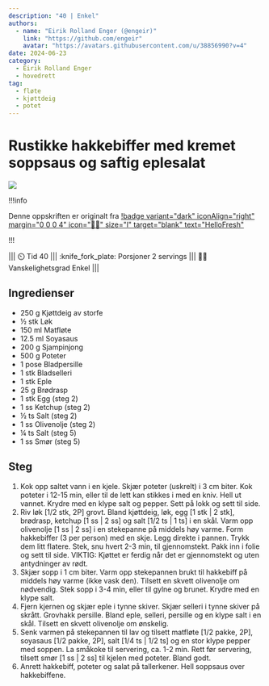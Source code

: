 ```yaml
---
description: "40 | Enkel"
authors:
  - name: "Eirik Rolland Enger (@engeir)"
    link: "https://github.com/engeir"
    avatar: "https://avatars.githubusercontent.com/u/38856990?v=4"
date: 2024-06-23
category:
  - Eirik Rolland Enger
  - hovedrett
tag:
  - fløte
  - kjøttdeig
  - potet
---
```


# Rustikke hakkebiffer med kremet soppsaus og saftig eplesalat

![](/static/rustikke-hakkebiffer-med-kremet-soppsaus-og-saftig-eplesalat/rustikke-hakkebiffer-med-kremet-soppsaus-og-saftig-eplesalat.webp)

!!!info

Denne oppskriften er originalt fra
[!badge variant="dark" iconAlign="right" margin="0 0 0 4" icon=":cook:" size="l" target="blank" text="HelloFresh"](https://www.hellofresh.no/recipes/rustikke-hakkebiffer-64b4e91666be97d461e928de)

!!!

<!-- dprint-ignore-start -->
||| :timer_clock: Tid
40
||| :knife_fork_plate: Porsjoner
2 servings
||| :cook: Vanskelighetsgrad
Enkel
|||
<!-- dprint-ignore-end -->

## Ingredienser

- 250 g Kjøttdeig av storfe
- ½ stk Løk
- 150 ml Matfløte
- 12.5 ml Soyasaus
- 200 g Sjampinjong
- 500 g Poteter
- 1 pose Bladpersille
- 1 stk Bladselleri
- 1 stk Eple
- 25 g Brødrasp
- 1 stk Egg (steg 2)
- 1 ss Ketchup (steg 2)
- ½ ts Salt (steg 2)
- 1 ss Olivenolje (steg 2)
- ¼ ts Salt (steg 5)
- 1 ss Smør (steg 5)

## Steg

1. Kok opp saltet vann i en kjele. Skjær poteter (uskrelt) i 3 cm biter. Kok poteter i 12-15 min, eller til de lett kan stikkes i med en kniv. Hell ut vannet. Krydre med en klype salt og pepper. Sett på lokk og sett til side.
2. Riv løk [1/2 stk, 2P] grovt. Bland kjøttdeig, løk, egg [1 stk | 2 stk], brødrasp, ketchup [1 ss | 2 ss] og salt [1/2 ts | 1 ts] i en skål. Varm opp olivenolje [1 ss | 2 ss] i en stekepanne på middels høy varme. Form hakkebiffer (3 per person) med en skje. Legg direkte i pannen. Trykk dem litt flatere. Stek, snu hvert 2-3 min, til gjennomstekt. Pakk inn i folie og sett til side. VIKTIG: Kjøttet er ferdig når det er gjennomstekt og uten antydninger av rødt.
3. Skjær sopp i 1 cm biter. Varm opp stekepannen brukt til hakkebiff på middels høy varme (ikke vask den). Tilsett en skvett olivenolje om nødvendig. Stek sopp i 3-4 min, eller til gylne og brunet. Krydre med en klype salt.
4. Fjern kjernen og skjær eple i tynne skiver. Skjær selleri i tynne skiver på skrått. Grovhakk persille. Bland eple, selleri, persille og en klype salt i en skål. Tilsett en skvett olivenolje om ønskelig.
5. Senk varmen på stekepannen til lav og tilsett matfløte [1/2 pakke, 2P], soyasaus [1/2 pakke, 2P], salt [1/4 ts | 1/2 ts] og en stor klype pepper med soppen. La småkoke til servering, ca. 1-2 min. Rett før servering, tilsett smør [1 ss | 2 ss] til kjelen med poteter. Bland godt.
6. Anrett hakkebiff, poteter og salat på tallerkener. Hell soppsaus over hakkebiffene.

<script type="application/ld+json">
{
  "author": {
    "@type": "Person",
    "name": "HelloFresh",
    "url": "https://www.hellofresh.no/recipes/rustikke-hakkebiffer-64b4e91666be97d461e928de"
  },
  "image": "https://img.hellofresh.com/f_auto,fl_lossy,h_640,q_auto,w_1200/hellofresh_s3/image/HF_Y23_R07_W24_SE_F14112-2_Main_low-7ea0f4c3.jpg",
  "site_name": "HelloFresh",
  "@context": "https://schema.org",
  "@type": "Recipe",
  "recipeCategory": "",
  "cookTime": 20,
  "recipeCuisine": "Skandinavisk",
  "publisher": {
    "@type": "Organization",
    "name": "hellofresh.com"
  },
  "recipeIngredient": [
    "250 g Kjøttdeig av storfe",
    "½ stk Løk",
    "150 ml Matfløte",
    "12.5 ml Soyasaus",
    "200 g Sjampinjong",
    "500 g Poteter",
    "1 pose Bladpersille",
    "1 stk Bladselleri",
    "1 stk Eple",
    "25 g Brødrasp",
    "1 stk Egg (steg 2)",
    "1 ss Ketchup (steg 2)",
    "½ ts Salt (steg 2)",
    "1 ss Olivenolje (steg 2)",
    "¼ ts Salt (steg 5)",
    "1 ss Smør (steg 5)"
  ],
  "recipeInstructions": [
    {
      "@type": "HowToStep",
      "text": "Kok opp saltet vann i en kjele. Skjær poteter (uskrelt) i 3 cm biter. Kok poteter i 12-15 min, eller til de lett kan stikkes i med en kniv. Hell ut vannet. Krydre med en klype salt og pepper. Sett på lokk og sett til side."
    },
    {
      "@type": "HowToStep",
      "text": "Riv løk [1/2 stk, 2P] grovt. Bland kjøttdeig, løk, egg [1 stk | 2 stk], brødrasp, ketchup [1 ss | 2 ss] og salt [1/2 ts | 1 ts] i en skål. Varm opp olivenolje [1 ss | 2 ss] i en stekepanne på middels høy varme. Form hakkebiffer (3 per person) med en skje. Legg direkte i pannen. Trykk dem litt flatere. Stek, snu hvert 2-3 min, til gjennomstekt. Pakk inn i folie og sett til side. VIKTIG: Kjøttet er ferdig når det er gjennomstekt og uten antydninger av rødt."
    },
    {
      "@type": "HowToStep",
      "text": "Skjær sopp i 1 cm biter. Varm opp stekepannen brukt til hakkebiff på middels høy varme (ikke vask den). Tilsett en skvett olivenolje om nødvendig. Stek sopp i 3-4 min, eller til gylne og brunet. Krydre med en klype salt."
    },
    {
      "@type": "HowToStep",
      "text": "Fjern kjernen og skjær eple i tynne skiver. Skjær selleri i tynne skiver på skrått. Grovhakk persille. Bland eple, selleri, persille og en klype salt i en skål. Tilsett en skvett olivenolje om ønskelig."
    },
    {
      "@type": "HowToStep",
      "text": "Senk varmen på stekepannen til lav og tilsett matfløte [1/2 pakke, 2P], soyasaus [1/2 pakke, 2P], salt [1/4 ts | 1/2 ts] og en stor klype pepper med soppen. La småkoke til servering, ca. 1-2 min. Rett før servering, tilsett smør [1 ss | 2 ss] til kjelen med poteter. Bland godt."
    },
    {
      "@type": "HowToStep",
      "text": "Anrett hakkebiff, poteter og salat på tallerkener. Hell soppsaus over hakkebiffene."
    }
  ],
  "inLanguage": "nb-NO",
  "nutrition": {
    "@type": "NutritionInformation",
    "calories": "880 kcal",
    "fatContent": "48.5 g",
    "saturatedFatContent": "22.3 g",
    "carbohydrateContent": "69 g",
    "sugarContent": "25.3 g",
    "proteinContent": "40.8 g",
    "sodiumContent": "152.4 mg",
    "servingSize": "718"
  },
  "prepTime": 20,
  "name": "Rustikke hakkebiffer med kremet soppsaus og saftig eplesalat",
  "totalTime": 40,
  "recipeYield": "2 servings",
  "pattern": "rustikke-hakkebiffer-med-kremet-soppsaus-og-saftig-eplesalat"
}
</script>
